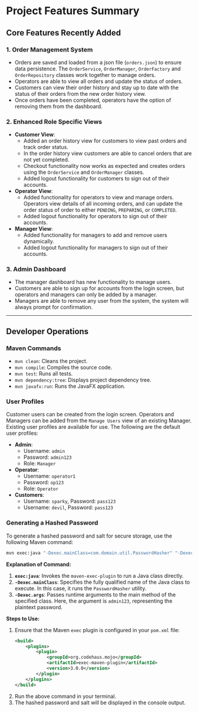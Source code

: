 
# Project Features Summary

## Core Features Recently Added

### 1. Order Management System
- Orders are saved and loaded from a json file (`orders.json`) to ensure data persistence. The `OrderService`, `OrderManager`, 
`OrderFactory` and `OrderRepository` classes work together to manage orders.
- Operators are able to view all orders and update the status of orders. 
- Customers can view their order history and stay up to date with the status of their orders from the new order history view.
- Once orders have been completed, operators have the option of removing them from the dashboard. 

### 2. Enhanced Role Specific Views
- **Customer View**: 
  - Added an order history view for customers to view past orders and track order status. 
  - In the order history view customers are able to cancel orders that are not yet completed.
  - Checkout functionality now works as expected and creates orders using the `OrderService` and `OrderManager` classes.
  - Added logout functionality for customers to sign out of their accounts.
- **Operator View**:
  - Added functionality for operators to view and manage orders. Operators view details of all incoming orders, and can update the order status of 
  order to either `PENDING`, `PREPARING`, or `COMPLETED`.
  - Added logout functionality for operators to sign out of their accounts.
- **Manager View**:
  - Added functionality for managers to add and remove users dynamically.
  - Added logout functionality for managers to sign out of their accounts.

### 3. Admin Dashboard
- The manager dashboard has new functionality to manage users. 
- Customers are able to sign up for accounts from the login screen, but operators and managers
can only be added by a manager.
- Managers are able to remove any user from the system, the system will always prompt for confirmation.

---

## Developer Operations

### Maven Commands
- `mvn clean`: Cleans the project.
- `mvn compile`: Compiles the source code.
- `mvn test`: Runs all tests.
- `mvn dependency:tree`: Displays project dependency tree.
- `mvn javafx:run`: Runs the JavaFX application.

### User Profiles
Customer users can be created from the login screen. Operators and Managers can be added from the `Manage Users` view of an existing Manager. 
Existing user profiles are available for use. The following are the default user profiles:
- **Admin**:
  - Username: `admin`
  - Password: `admin123`
  - Role: `Manager`
- **Operator**:
  - Username: `operator1`
  - Password: `op123`
  - Role: `Operator`
- **Customers**:
  - Username: `sparky`, Password: `pass123`
  - Username: `devil`, Password: `pass123`

### Generating a Hashed Password
To generate a hashed password and salt for secure storage, use the following Maven command:

```bash
mvn exec:java "-Dexec.mainClass=com.domain.util.PasswordHasher" "-Dexec.args=admin123"
```

**Explanation of Command:**
1. **`exec:java`**: Invokes the `maven-exec-plugin` to run a Java class directly.
2. **`-Dexec.mainClass`**: Specifies the fully qualified name of the Java class to execute. In this case, it runs the `PasswordHasher` utility.
3. **`-Dexec.args`**: Passes runtime arguments to the main method of the specified class. Here, the argument is `admin123`, representing the plaintext password.

**Steps to Use:**
1. Ensure that the Maven `exec` plugin is configured in your `pom.xml` file:
    ```xml
    <build>
        <plugins>
            <plugin>
                <groupId>org.codehaus.mojo</groupId>
                <artifactId>exec-maven-plugin</artifactId>
                <version>3.0.0</version>
            </plugin>
        </plugins>
    </build>
    ```
2. Run the above command in your terminal.
3. The hashed password and salt will be displayed in the console output.


